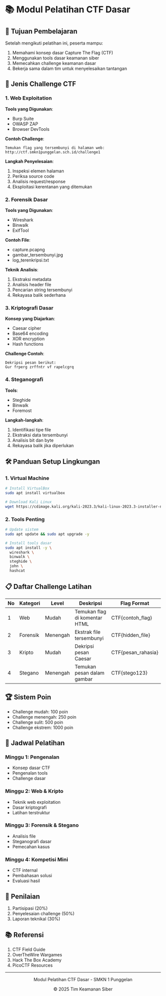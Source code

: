 # 📚 Modul Pelatihan CTF Dasar

## 🎯 Tujuan Pembelajaran
Setelah mengikuti pelatihan ini, peserta mampu:
1. Memahami konsep dasar Capture The Flag (CTF)
2. Menggunakan tools dasar keamanan siber
3. Memecahkan challenge keamanan dasar
4. Bekerja sama dalam tim untuk menyelesaikan tantangan

## 🧩 Jenis Challenge CTF

### 1. Web Exploitation
**Tools yang Digunakan**:
- Burp Suite
- OWASP ZAP
- Browser DevTools

**Contoh Challenge**:
```
Temukan flag yang tersembunyi di halaman web:
http://ctf.smkn1punggelan.sch.id/challenge1
```

**Langkah Penyelesaian**:
1. Inspeksi elemen halaman
2. Periksa source code
3. Analisis request/response
4. Eksploitasi kerentanan yang ditemukan

### 2. Forensik Dasar
**Tools yang Digunakan**:
- Wireshark
- Binwalk
- ExifTool

**Contoh File**:
- capture.pcapng
- gambar_tersembunyi.jpg
- log_terenkripsi.txt

**Teknik Analisis**:
1. Ekstraksi metadata
2. Analisis header file
3. Pencarian string tersembunyi
4. Rekayasa balik sederhana

### 3. Kriptografi Dasar
**Konsep yang Diajarkan**:
- Caesar cipher
- Base64 encoding
- XOR encryption
- Hash functions

**Challenge Contoh**:
```
Dekripsi pesan berikut:
Gur frperg zrffntr vf rapelcgrq
```

### 4. Steganografi
**Tools**:
- Steghide
- Binwalk
- Foremost

**Langkah-langkah**:
1. Identifikasi tipe file
2. Ekstraksi data tersembunyi
3. Analisis bit dan byte
4. Rekayasa balik jika diperlukan

## 🛠️ Panduan Setup Lingkungan

### 1. Virtual Machine
```bash
# Install VirtualBox
sudo apt install virtualbox

# Download Kali Linux
wget https://cdimage.kali.org/kali-2023.3/kali-linux-2023.3-installer-netinst-amd64.iso
```

### 2. Tools Penting
```bash
# Update sistem
sudo apt update && sudo apt upgrade -y

# Install tools dasar
sudo apt install -y \
  wireshark \
  binwalk \
  steghide \
  john \
  hashcat
```

## 📋 Daftar Challenge Latihan

| No | Kategori | Level | Deskripsi | Flag Format |
|----|----------|-------|-----------|-------------|
| 1 | Web | Mudah | Temukan flag di komentar HTML | CTF{contoh_flag} |
| 2 | Forensik | Menengah | Ekstrak file tersembunyi | CTF{hidden_file} |
| 3 | Kripto | Mudah | Dekripsi pesan Caesar | CTF{pesan_rahasia} |
| 4 | Stegano | Menengah | Temukan pesan dalam gambar | CTF{stego123} |

## 🏆 Sistem Poin
- Challenge mudah: 100 poin
- Challenge menengah: 250 poin
- Challenge sulit: 500 poin
- Challenge ekstrem: 1000 poin

## 📅 Jadwal Pelatihan

### Minggu 1: Pengenalan
- Konsep dasar CTF
- Pengenalan tools
- Challenge dasar

### Minggu 2: Web & Kripto
- Teknik web exploitation
- Dasar kriptografi
- Latihan terstruktur

### Minggu 3: Forensik & Stegano
- Analisis file
- Steganografi dasar
- Pemecahan kasus

### Minggu 4: Kompetisi Mini
- CTF internal
- Pembahasan solusi
- Evaluasi hasil

## 📝 Penilaian
1. Partisipasi (20%)
2. Penyelesaian challenge (50%)
3. Laporan teknikal (30%)

## 📚 Referensi
1. CTF Field Guide
2. OverTheWire Wargames
3. Hack The Box Academy
4. PicoCTF Resources

---
<div align="center">
  <p>Modul Pelatihan CTF Dasar - SMKN 1 Punggelan</p>
  <p>© 2025 Tim Keamanan Siber</p>
</div>
